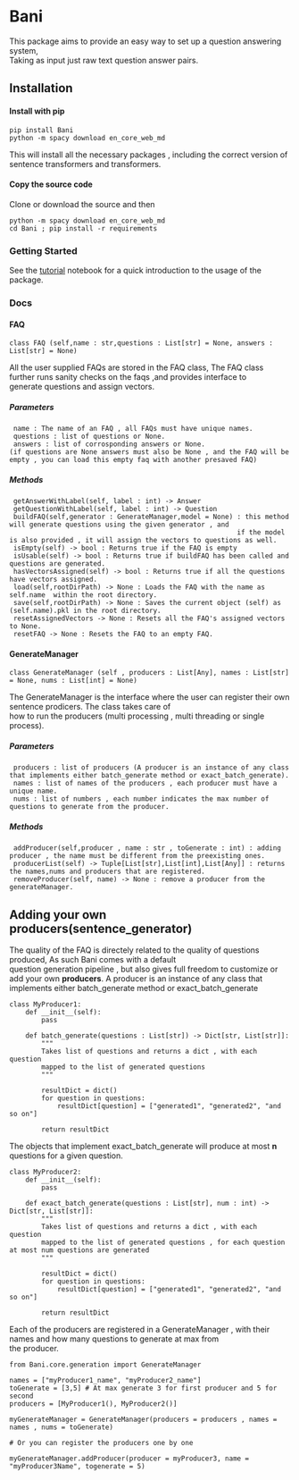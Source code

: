 # Bani
This package aims to provide an easy way to set up a question answering system,  
Taking as input just raw text question answer pairs.

## Installation 
#### Install with pip
```
pip install Bani
python -m spacy download en_core_web_md
```
This will install all the necessary packages , including the correct version of sentence transformers and transformers. 
#### Copy the source code
Clone or download the source and then 
```
python -m spacy download en_core_web_md
cd Bani ; pip install -r requirements
```


### Getting Started
See the [tutorial](https://github.com/captanlevi/Bani/blob/master/Tutorial.ipynb) notebook for a quick introduction to the usage of the package.

### Docs

#### FAQ
```
class FAQ (self,name : str,questions : List[str] = None, answers : List[str] = None)
```
All the user supplied FAQs are stored in the FAQ class, The FAQ class further runs sanity checks on the faqs ,and provides interface to  
generate questions and assign vectors.  

##### Parameters
     name : The name of an FAQ , all FAQs must have unique names.  
     questions : list of questions or None.  
     answers : list of corrosponding answers or None.  
    (if questions are None answers must also be None , and the FAQ will be empty , you can load this empty faq with another presaved FAQ)

##### Methods
     getAnswerWithLabel(self, label : int) -> Answer  
     getQuestionWithLabel(self, label : int) -> Question  
     buildFAQ(self,generator : GenerateManager,model = None) : this method will generate questions using the given generator , and   
                                                             if the model is also provided , it will assign the vectors to questions as well.  
     isEmpty(self) -> bool : Returns true if the FAQ is empty  
     isUsable(self) -> bool : Returns true if buildFAQ has been called and questions are generated.
     hasVectorsAssigned(self) -> bool : Returns true if all the questions have vectors assigned.  
     load(self,rootDirPath) -> None : Loads the FAQ with the name as self.name  within the root directory.  
     save(self,rootDirPath) -> None : Saves the current object (self) as (self.name).pkl in the root directory.  
     resetAssignedVectors -> None : Resets all the FAQ's assigned vectors to None.  
     resetFAQ -> None : Resets the FAQ to an empty FAQ.  

#### GenerateManager  
```
class GenerateManager (self , producers : List[Any], names : List[str] = None, nums : List[int] = None)
```
The GenerateManager is the interface where the user can register their own sentence prodicers. The class takes care of  
how to run the producers (multi processing , multi threading or single process).  

##### Parameters  
     producers : list of producers (A producer is an instance of any class that implements either batch_generate method or exact_batch_generate).  
     names : list of names of the producers , each producer must have a unique name.
     nums : list of numbers , each number indicates the max number of questions to generate from the producer.  
 
##### Methods  
     addProducer(self,producer , name : str , toGenerate : int) : adding producer , the name must be different from the preexisting ones.  
     producerList(self) -> Tuple[List[str],List[int],List[Any]] : returns the names,nums and producers that are registered.  
     removeProducer(self, name) -> None : remove a producer from the generateManager.  
     
     

## Adding your own producers(sentence_generator)
The quality of the FAQ is directely related to the quality of questions produced, As such Bani comes with a default  
question generation pipeline , but also gives full freedom to customize or add your own **producers**.
A producer is an instance of any class that implements either batch_generate method or exact_batch_generate
```
class MyProducer1:
    def __init__(self):
        pass
    
    def batch_generate(questions : List[str]) -> Dict[str, List[str]]:
        """
        Takes list of questions and returns a dict , with each question 
        mapped to the list of generated questions
        """
        
        resultDict = dict()
        for question in questions:
            resultDict[question] = ["generated1", "generated2", "and so on"]
        
        return resultDict
```

The objects that implement exact_batch_generate will produce at most **n** questions for a given question. 

```
class MyProducer2:
    def __init__(self):
        pass
    
    def exact_batch_generate(questions : List[str], num : int) -> Dict[str, List[str]]:
        """
        Takes list of questions and returns a dict , with each question 
        mapped to the list of generated questions , for each question at most num questions are generated
        """
        
        resultDict = dict()
        for question in questions:
            resultDict[question] = ["generated1", "generated2", "and so on"]
        
        return resultDict
```

Each of the producers are registered in a GenerateManager , with their names and how many questions to generate at max from  
the producer.

```
from Bani.core.generation import GenerateManager

names = ["myProducer1_name", "myProducer2_name"]
toGenerate = [3,5] # At max generate 3 for first producer and 5 for second
producers = [MyProducer1(), MyProducer2()]

myGenerateManager = GenerateManager(producers = producers , names = names , nums = toGenerate)

# Or you can register the producers one by one

myGenerateManager.addProducer(producer = myProducer3, name = "myProducer3Name", togenerate = 5)
```





